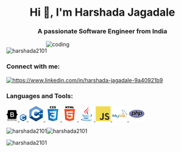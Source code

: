 <h1 align="center">Hi 👋, I'm Harshada Jagadale</h1>
<h3 align="center">A passionate Software Engineer from India</h3>
<img align="right" alt="coding" width="400" src="https://www.bing.com/th/id/OGC.c0d1b11e54c2b07f7353dd160e8ba80d?pid=1.7&rurl=https%3a%2f%2fcdn.dribbble.com%2fusers%2f1059583%2fscreenshots%2f4171367%2fcoding-freak.gif&ehk=lm8USaegpIM08X3NbwFPQMr7SjSKU%2f%2faFj7rYY0odvA%3d">

<p align="left"> 
<img src="https://komarev.com/ghpvc/?username=harshada2101&label=Profile%20views&color=0e75b6&style=flat" alt="harshada2101" /> </p>

<h3 align="left">Connect with me:</h3>
<p align="left">
<a href="https://linkedin.com/in/https://www.linkedin.com/in/harshada-jagadale-9a40921b9" target="blank">
<img align="center" src="https://raw.githubusercontent.com/rahuldkjain/github-profile-readme-generator/master/src/images/icons/Social/linked-in-alt.svg" alt="https://www.linkedin.com/in/harshada-jagadale-9a40921b9" height="20" width="20" /></a>
</p>

<h3 align="left">Languages and Tools:</h3>
<p align="left"> <a href="https://getbootstrap.com" target="_blank" rel="noreferrer"> 
<img src="https://raw.githubusercontent.com/devicons/devicon/master/icons/bootstrap/bootstrap-plain-wordmark.svg" alt="bootstrap" width="30" height="30"/> </a> 
<a href="https://www.cprogramming.com/" target="_blank" rel="noreferrer"> 
<img src="https://raw.githubusercontent.com/devicons/devicon/master/icons/c/c-original.svg" alt="c" width="20" height="20"/> </a> 
<a href="https://www.w3schools.com/cpp/" target="_blank" rel="noreferrer"> 
<img src="https://raw.githubusercontent.com/devicons/devicon/master/icons/cplusplus/cplusplus-original.svg" alt="cplusplus" width="40" height="40"/> </a> 
<a href="https://www.w3schools.com/css/" target="_blank" rel="noreferrer"> 
<img src="https://raw.githubusercontent.com/devicons/devicon/master/icons/css3/css3-original-wordmark.svg" alt="css3" width="40" height="40"/> </a>
<a href="https://www.w3.org/html/" target="_blank" rel="noreferrer"> 
<img src="https://raw.githubusercontent.com/devicons/devicon/master/icons/html5/html5-original-wordmark.svg" alt="html5" width="40" height="40"/> </a>
<a href="https://www.java.com" target="_blank" rel="noreferrer">
<img src="https://raw.githubusercontent.com/devicons/devicon/master/icons/java/java-original.svg" alt="java" width="40" height="40"/> </a> 
<a href="https://developer.mozilla.org/en-US/docs/Web/JavaScript" target="_blank" rel="noreferrer">
<img src="https://raw.githubusercontent.com/devicons/devicon/master/icons/javascript/javascript-original.svg" alt="javascript" width="40" height="40"/> </a> 
<a href="https://www.mysql.com/" target="_blank" rel="noreferrer"> 
<img src="https://raw.githubusercontent.com/devicons/devicon/master/icons/mysql/mysql-original-wordmark.svg" alt="mysql" width="40" height="40"/> </a>
<a href="https://www.php.net" target="_blank" rel="noreferrer"> 
<img src="https://raw.githubusercontent.com/devicons/devicon/master/icons/php/php-original.svg" alt="php" width="40" height="40"/> </a> </p>

<p><img align="left" src="https://github-readme-stats.vercel.app/api/top-langs?username=harshada2101&show_icons=true&locale=en&layout=compact" alt="harshada2101" /></p>

<p>&nbsp;<img align="left" src="https://github-readme-stats.vercel.app/api?username=harshada2101&show_icons=true&locale=en" alt="harshada2101" /></p>

<p><img align="left" src="https://github-readme-streak-stats.herokuapp.com/?user=harshada2101&" alt="harshada2101" /></p>


